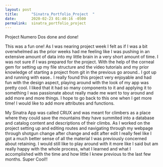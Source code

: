```yaml
---
layout: post
title:      "Sinatra_Portfolio_Project  "
date:       2020-02-23 01:40:16 -0500
permalink:  sinatra_portfolio_project
---
```




Project Numero Dos done and done!

This was a fun one! As I was nearing project week I felt as if I was a bit overwhelmed as the prior weeks had me feeling  like I was pushing in an extensive amount of data into my little brain in a very short amount of time.
I was not sure if I was prepared for the project. 
With the help of the corneal gem for setting up my file structure and the video tutorials and my prior knowledge of starting a project from git in the previous go around.. I got up and running with ease..
I really found this project very enjoyable and had fun with the design aspect, playing around with the look of my app was pretty cool. I liked that it had so many components to it and applying it to something I was passionate about really made me want  to toy around and add more and more things. I hope to go back to this one when I get more time!
I would like to add more attributes and functions. 



My Sinatra App was called CRUX and was meant for climbers as a place where they could save the mountains they have summited into a database and catalog content and descriptions of their climbs. 
As I worked on the project setting up and editing routes and navigating through my webpage through shotgun change after change and edit after edit I really feel like I got a much better sense of all the material I was previously concerned about retaining. I would still like to play around with it more like I said but am really happy with the whole process, what I learned and what I accomplished with the time and how little I knew previous to the last few months. Super Cool!!

